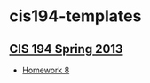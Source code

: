 # cis194-templates

## [CIS 194 Spring 2013][cis194]

- [Homework 8][hw8]


[cis194]: http://www.seas.upenn.edu/~cis194/spring13/
[hw8]: http://www.seas.upenn.edu/~cis194/spring13/hw/08-IO.pdf
